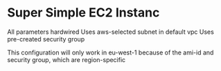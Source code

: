 # Super Simple EC2 Instanc

All parameters hardwired
Uses aws-selected subnet in default vpc
Uses pre-created security group

This configuration will only work in eu-west-1 because of the ami-id and security group, which are region-specific

